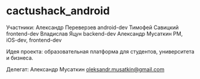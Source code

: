 # cactushack_android
Участники:
Александр Переверзев android-dev
Тимофей Савицкий frontend-dev
Владислав Яцун backend-dev
Александр Мусаткин PM, iOS-dev, frontend-dev

Идея проекта:
образовательная платформа для студентов, университета и бизнеса.

Делегат:
Александр Мусаткин oleksandr.musatkin@gmail.com
